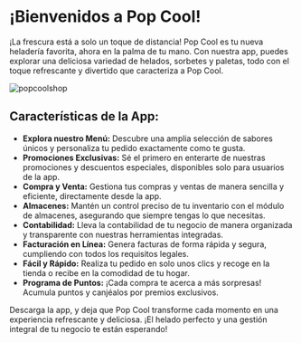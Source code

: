 # ¡Bienvenidos a Pop Cool!

¡La frescura está a solo un toque de distancia! Pop Cool es tu nueva heladería favorita, ahora en la palma de tu mano. Con nuestra app, puedes explorar una deliciosa variedad de helados, sorbetes y paletas, todo con el toque refrescante y divertido que caracteriza a Pop Cool.

![popcoolshop](https://github.com/user-attachments/assets/4aa413dd-2df0-454b-a714-3bf75aaa57e2)


## Características de la App:

- **Explora nuestro Menú:** Descubre una amplia selección de sabores únicos y personaliza tu pedido exactamente como te gusta.
- **Promociones Exclusivas:** Sé el primero en enterarte de nuestras promociones y descuentos especiales, disponibles solo para usuarios de la app.
- **Compra y Venta:** Gestiona tus compras y ventas de manera sencilla y eficiente, directamente desde la app.
- **Almacenes:** Mantén un control preciso de tu inventario con el módulo de almacenes, asegurando que siempre tengas lo que necesitas.
- **Contabilidad:** Lleva la contabilidad de tu negocio de manera organizada y transparente con nuestras herramientas integradas.
- **Facturación en Línea:** Genera facturas de forma rápida y segura, cumpliendo con todos los requisitos legales.
- **Fácil y Rápido:** Realiza tu pedido en solo unos clics y recoge en la tienda o recibe en la comodidad de tu hogar.
- **Programa de Puntos:** ¡Cada compra te acerca a más sorpresas! Acumula puntos y canjéalos por premios exclusivos.

Descarga la app, y deja que Pop Cool transforme cada momento en una experiencia refrescante y deliciosa. ¡El helado perfecto y una gestión integral de tu negocio te están esperando!

